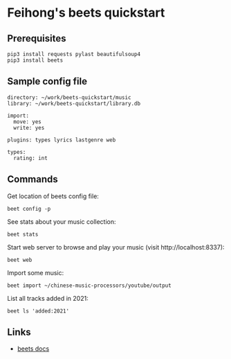 # Feihong's beets quickstart

## Prerequisites

    pip3 install requests pylast beautifulsoup4
    pip3 install beets

## Sample config file

```
directory: ~/work/beets-quickstart/music
library: ~/work/beets-quickstart/library.db

import:
  move: yes
  write: yes

plugins: types lyrics lastgenre web

types:
  rating: int
```

## Commands

Get location of beets config file:

    beet config -p

See stats about your music collection:

    beet stats

Start web server to browse and play your music (visit http://localhost:8337):

    beet web

Import some music:

    beet import ~/chinese-music-processors/youtube/output

List all tracks added in 2021:

    beet ls 'added:2021'

## Links

- [beets docs](https://beets.readthedocs.io/)
